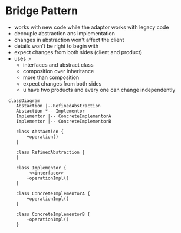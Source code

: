 # Bridge Pattern 
- works with new code while the adaptor works with legacy code 
- decouple abstraction ans implementation 
- changes in abstraction won't affect the client
- details won't be right to begin with 
- expect changes from both sides (client and product)
- uses :-
  - interfaces and abstract class
  - composition over inheritance 
  - more than composition 
  - expect changes from both sides
  - u have two products and every one can change independently

```mermaid
 classDiagram
    Abstaction |--RefinedAbstraction
    Abstaction *-- Implementor
    Implementor |-- ConcreteImplementorA
    Implementor |-- ConcreteImplementorB

    class Abstaction {
        +operation()
    }
    
    class RefinedAbstraction {
    }
    
    class Implementor {
         <<interface>>
        +operationImpl()
    }
    
    class ConcreteImplementorA {
        +operationImpl()
    } 
    
    class ConcreteImplementorB {
        +operationImpl()
    } 
    
```
